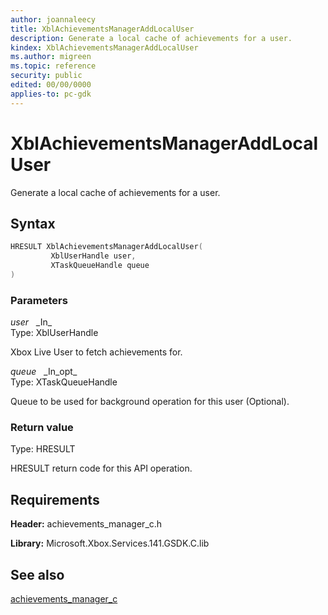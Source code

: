 ```yaml
---
author: joannaleecy
title: XblAchievementsManagerAddLocalUser
description: Generate a local cache of achievements for a user.
kindex: XblAchievementsManagerAddLocalUser
ms.author: migreen
ms.topic: reference
security: public
edited: 00/00/0000
applies-to: pc-gdk
---
```


# XblAchievementsManagerAddLocalUser  

Generate a local cache of achievements for a user.  

## Syntax  
  
```cpp
HRESULT XblAchievementsManagerAddLocalUser(  
         XblUserHandle user,  
         XTaskQueueHandle queue  
)  
```  
  
### Parameters  
  
*user* &nbsp;&nbsp;\_In\_  
Type: XblUserHandle  
  
Xbox Live User to fetch achievements for.  
  
*queue* &nbsp;&nbsp;\_In\_opt\_  
Type: XTaskQueueHandle  
  
Queue to be used for background operation for this user (Optional).  
  
  
### Return value  
Type: HRESULT
  
HRESULT return code for this API operation.
  
## Requirements  
  
**Header:** achievements_manager_c.h
  
**Library:** Microsoft.Xbox.Services.141.GSDK.C.lib
  
## See also  
[achievements_manager_c](../achievements_manager_c_members.md)  
  
  